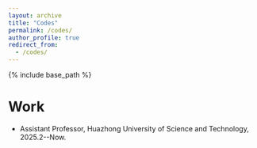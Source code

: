 ```yaml
---
layout: archive
title: "Codes"
permalink: /codes/
author_profile: true
redirect_from:
  - /codes/
---
```


{% include base_path %}

Work
======
* Assistant Professor, Huazhong University of Science and Technology, 2025.2--Now.
